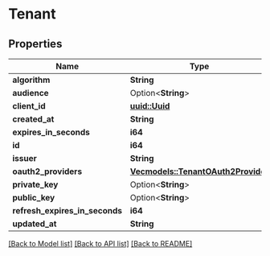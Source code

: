 # Tenant

## Properties

Name | Type | Description | Notes
------------ | ------------- | ------------- | -------------
**algorithm** | **String** |  | 
**audience** | Option<**String**> |  | [optional]
**client_id** | [**uuid::Uuid**](uuid::Uuid.md) |  | 
**created_at** | **String** |  | 
**expires_in_seconds** | **i64** |  | 
**id** | **i64** |  | 
**issuer** | **String** |  | 
**oauth2_providers** | [**Vec<models::TenantOAuth2Provider>**](TenantOAuth2Provider.md) |  | 
**private_key** | Option<**String**> |  | [optional]
**public_key** | Option<**String**> |  | [optional]
**refresh_expires_in_seconds** | **i64** |  | 
**updated_at** | **String** |  | 

[[Back to Model list]](../README.md#documentation-for-models) [[Back to API list]](../README.md#documentation-for-api-endpoints) [[Back to README]](../README.md)


